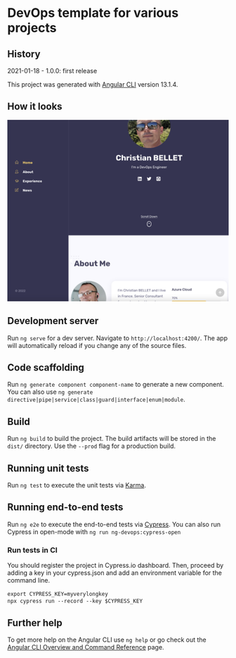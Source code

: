# DevOps template for various projects

## History

2021-01-18 - 1.0.0: first release

This project was generated with [Angular CLI](https://github.com/angular/angular-cli) version 13.1.4.

## How it looks

![ng-devops app](https://raw.githubusercontent.com/christi4n/ng-devops/master/assets/ng-devops-screen-1.png)
## Development server

Run `ng serve` for a dev server. Navigate to `http://localhost:4200/`. The app will automatically reload if you change any of the source files.

## Code scaffolding

Run `ng generate component component-name` to generate a new component. You can also use `ng generate directive|pipe|service|class|guard|interface|enum|module`.

## Build

Run `ng build` to build the project. The build artifacts will be stored in the `dist/` directory. Use the `--prod` flag for a production build.

## Running unit tests

Run `ng test` to execute the unit tests via [Karma](https://karma-runner.github.io).

## Running end-to-end tests

Run `ng e2e` to execute the end-to-end tests via [Cypress](https://www.cypress.io/).
You can also run Cypress in open-mode with `ng run ng-devops:cypress-open`

### Run tests in CI

You should register the project in Cypress.io dashboard. Then, proceed by adding a key in your cypress.json and add an environment variable for the command line.

    export CYPRESS_KEY=myverylongkey
    npx cypress run --record --key $CYPRESS_KEY

## Further help

To get more help on the Angular CLI use `ng help` or go check out the [Angular CLI Overview and Command Reference](https://angular.io/cli) page.
